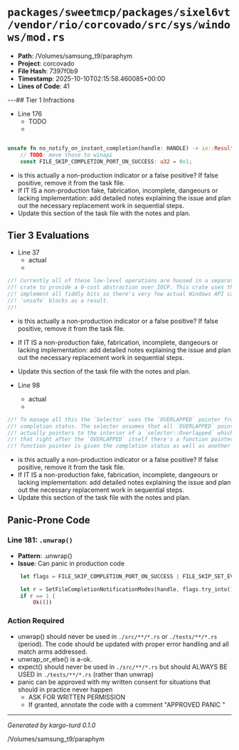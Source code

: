 # `packages/sweetmcp/packages/sixel6vt/vendor/rio/corcovado/src/sys/windows/mod.rs`

- **Path**: /Volumes/samsung_t9/paraphym
- **Project**: corcovado
- **File Hash**: 7397f0b9  
- **Timestamp**: 2025-10-10T02:15:58.460085+00:00  
- **Lines of Code**: 41

---## Tier 1 Infractions 


- Line 176
  - TODO
  - 

```rust

unsafe fn no_notify_on_instant_completion(handle: HANDLE) -> io::Result<()> {
    // TODO: move those to winapi
    const FILE_SKIP_COMPLETION_PORT_ON_SUCCESS: u32 = 0x1;

```

- is this actually a non-production indicator or a false positive? If false positive, remove it from the task file.
- If IT IS a non-production fake, fabrication, incomplete, dangeours or lacking implementation: add detailed notes explaining the issue and plan out the necessary replacement work in sequential steps. 
- Update this section of the task file with the notes and plan.

## Tier 3 Evaluations


- Line 37
  - actual
  - 

```rust
//! Currently all of these low-level operations are housed in a separate `miow`
//! crate to provide a 0-cost abstraction over IOCP. This crate uses that to
//! implement all fiddly bits so there's very few actual Windows API calls or
//! `unsafe` blocks as a result.
//!
```

- is this actually a non-production indicator or a false positive? If false positive, remove it from the task file.
- If IT IS a non-production fake, fabrication, incomplete, dangeours or lacking implementation: add detailed notes explaining the issue and plan out the necessary replacement work in sequential steps. 
- Update this section of the task file with the notes and plan.


- Line 98
  - actual
  - 

```rust
//! To manage all this the `Selector` uses the `OVERLAPPED` pointer from the
//! completion status. The selector assumes that all `OVERLAPPED` pointers are
//! actually pointers to the interior of a `selector::Overlapped` which means
//! that right after the `OVERLAPPED` itself there's a function pointer. This
//! function pointer is given the completion status as well as another callback
```

- is this actually a non-production indicator or a false positive? If false positive, remove it from the task file.
- If IT IS a non-production fake, fabrication, incomplete, dangeours or lacking implementation: add detailed notes explaining the issue and plan out the necessary replacement work in sequential steps. 
- Update this section of the task file with the notes and plan.

## Panic-Prone Code


### Line 181: `.unwrap()`

- **Pattern**: .unwrap()
- **Issue**: Can panic in production code

```rust
    let flags = FILE_SKIP_COMPLETION_PORT_ON_SUCCESS | FILE_SKIP_SET_EVENT_ON_HANDLE;

    let r = SetFileCompletionNotificationModes(handle, flags.try_into().unwrap());
    if r == 1 {
        Ok(())
```

### Action Required

- unwrap() should never be used in `./src/**/*.rs` or `./tests/**/*.rs` (period). The code should be updated with proper error handling and all match arms addressed.
- unwrap_or_else() is a-ok. 
- expect() should never be used in `./src/**/*.rs` but should ALWAYS BE USED in `./tests/**/*.rs` (rather than unwrap)
- panic can be approved with my written consent for situations that should in practice never happen  
  - ASK FOR WRITTEN PERMISSION
  - If granted, annotate the code with a comment "APPROVED PANIC "

---

*Generated by kargo-turd 0.1.0*

/Volumes/samsung_t9/paraphym